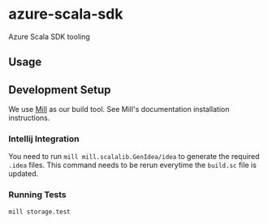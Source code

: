 # azure-scala-sdk
Azure Scala SDK tooling

## Usage

## Development Setup

We use [Mill](https://github.com/lihaoyi/mill) as our build tool. See Mill's documentation
installation instructions.  

### Intellij Integration
You need to run `mill mill.scalalib.GenIdea/idea` to generate the required `.idea` files. 
This command needs to be rerun everytime the `build.sc` file is updated.

### Running Tests

```bash
mill storage.test 
```
